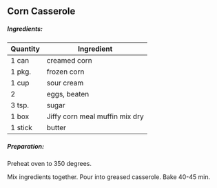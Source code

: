 

## Corn Casserole

##### Ingredients:
Quantity        |    Ingredient
--------------- | -------------------------------------
1 can           | creamed corn
1 pkg.          | frozen corn
1 cup           | sour cream
2               | eggs, beaten
3 tsp.          | sugar
1 box           | Jiffy corn meal muffin mix dry
1 stick         | butter

##### Preparation:
Preheat oven to 350 degrees.

Mix ingredients together.  Pour into greased casserole.  Bake 40-45 min.
